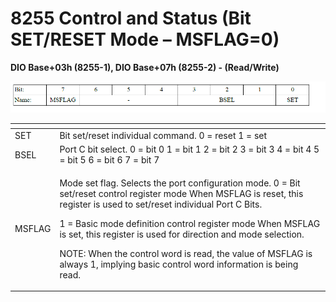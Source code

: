 # 8255 Control and Status \(Bit SET/RESET Mode – MSFLAG=0\)

**DIO Base+03h \(8255-1\), DIO Base+07h \(8255-2\) - \(Read/Write\)**

![](../../../.gitbook/assets/33%20%283%29.png)

<table>
  <thead>
    <tr>
      <th style="text-align:left"></th>
      <th style="text-align:left"></th>
    </tr>
  </thead>
  <tbody>
    <tr>
      <td style="text-align:left">SET</td>
      <td style="text-align:left">Bit set/reset individual command. 0 = reset 1 = set</td>
    </tr>
    <tr>
      <td style="text-align:left">BSEL</td>
      <td style="text-align:left">Port C bit select. 0 = bit 0 1 = bit 1 2 = bit 2 3 = bit 3 4 = bit 4 5
        = bit 5 6 = bit 6 7 = bit 7</td>
    </tr>
    <tr>
      <td style="text-align:left">MSFLAG</td>
      <td style="text-align:left">
        <p>Mode set flag. Selects the port configuration mode. 0 = Bit set/reset
          control register mode When MSFLAG is reset, this register is used to set/reset
          individual Port C Bits.</p>
        <p>1 = Basic mode definition control register mode When MSFLAG is set, this
          register is used for direction and mode selection.</p>
        <p>NOTE: When the control word is read, the value of MSFLAG is always 1,
          implying basic control word information is being read.</p>
      </td>
    </tr>
  </tbody>
</table>

    

                                                           

